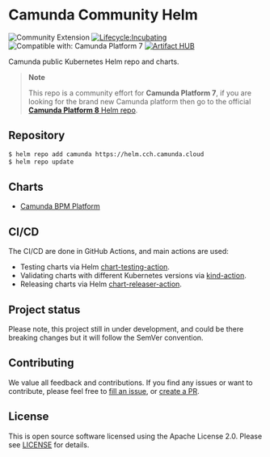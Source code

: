# Camunda Community Helm

![Community Extension](https://img.shields.io/badge/Community%20Extension-An%20open%20source%20community%20maintained%20project-FF4700)
[![Lifecycle:Incubating](https://img.shields.io/badge/Lifecycle-Incubating-blue)](https://github.com/Camunda-Community-Hub/community/blob/main/extension-lifecycle.md#incubating-)
![Compatible with: Camunda Platform 7](https://img.shields.io/badge/Compatible%20with-Camunda%20Platform%207-26d07c)
[![Artifact HUB](https://img.shields.io/endpoint?url=https://artifacthub.io/badge/repository/camunda)](https://artifacthub.io/packages/search?repo=camunda-community-hub)

Camunda public Kubernetes Helm repo and charts.

> **Note**
>
> This repo is a community effort for **Camunda Platform 7**, if you are looking for the brand new Camunda platform
> then go to the official [**Camunda Platform 8** Helm repo](https://github.com/camunda/camunda-platform-helm).

## Repository

```sh
$ helm repo add camunda https://helm.cch.camunda.cloud
$ helm repo update
```

## Charts

* [Camunda BPM Platform](./charts/camunda-bpm-platform)

## CI/CD

The CI/CD are done in GitHub Actions, and main actions are used:

* Testing charts via Helm [chart-testing-action](https://github.com/helm/chart-testing-action).
* Validating charts with different Kubernetes versions via [kind-action](https://github.com/helm/kind-action).
* Releasing charts via Helm [chart-releaser-action](https://github.com/helm/chart-releaser-action).

## Project status

Please note, this project still in under development, and could be there breaking changes but it will follow the SemVer convention.

## Contributing

We value all feedback and contributions. If you find any issues or want to contribute,
please feel free to [fill an issue](https://github.com/camunda-community-hub/camunda-helm/issues),
or [create a PR](https://github.com/camunda-community-hub/camunda-helm/pulls).

## License

This is open source software licensed using the Apache License 2.0. Please see [LICENSE](LICENSE) for details.
